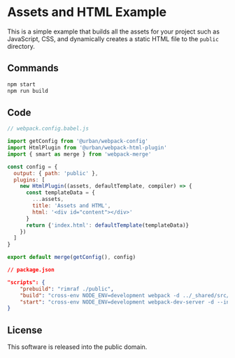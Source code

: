 # Assets and HTML Example

This is a simple example that builds all the assets for your project such as JavaScript, CSS, and dynamically creates a static HTML file to the `public` directory.


## Commands

```sh
npm start
npm run build
```


## Code

```js
// webpack.config.babel.js

import getConfig from '@urban/webpack-config'
import HtmlPlugin from '@urban/webpack-html-plugin'
import { smart as merge } from 'webpack-merge'

const config = {
  output: { path: 'public' },
  plugins: [
    new HtmlPlugin((assets, defaultTemplate, compiler) => {
      const templateData = {
        ...assets,
        title: 'Assets and HTML',
        html: '<div id="content"></div>'
      }
      return {'index.html': defaultTemplate(templateData)}
    })
  ]
}

export default merge(getConfig(), config)
```

```json
// package.json

"scripts": {
    "prebuild": "rimraf ./public",
    "build": "cross-env NODE_ENV=development webpack -d ../_shared/src/index.js",
    "start": "cross-env NODE_ENV=development webpack-dev-server -d --inline --content-base ./public/ ../_shared/src/index.js"
}
```


## License

This software is released into the public domain.
